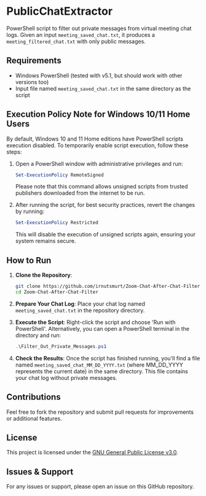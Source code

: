 # PublicChatExtractor

PowerShell script to filter out private messages from virtual meeting chat logs. Given an input `meeting_saved_chat.txt`, it produces a `meeting_filtered_chat.txt` with only public messages.

## Requirements

- Windows PowerShell (tested with v5.1, but should work with other versions too)
- Input file named `meeting_saved_chat.txt` in the same directory as the script

## Execution Policy Note for Windows 10/11 Home Users

By default, Windows 10 and 11 Home editions have PowerShell scripts execution disabled. To temporarily enable script execution, follow these steps:

1. Open a PowerShell window with administrative privileges and run:
    ```powershell
    Set-ExecutionPolicy RemoteSigned
    ```

    Please note that this command allows unsigned scripts from trusted publishers downloaded from the internet to be run.

2. After running the script, for best security practices, revert the changes by running:
    ```powershell
    Set-ExecutionPolicy Restricted
    ```

    This will disable the execution of unsigned scripts again, ensuring your system remains secure.
   
## How to Run

1. **Clone the Repository**:
    ```bash
    git clone https://github.com/irnutsmurt/Zoom-Chat-After-Chat-Filter.git
    cd Zoom-Chat-After-Chat-Filter
    ```

2. **Prepare Your Chat Log**: Place your chat log named `meeting_saved_chat.txt` in the repository directory.

3. **Execute the Script**: Right-click the script and choose 'Run with PowerShell'. Alternatively, you can open a PowerShell terminal in the directory and run:
    ```powershell
    .\Filter_Out_Private_Messages.ps1
    ```

4. **Check the Results**: Once the script has finished running, you'll find a file named `meeting_saved_chat_MM_DD_YYYY.txt` (where MM_DD_YYYY represents the current date) in the same directory. This file contains your chat log without private messages.

## Contributions

Feel free to fork the repository and submit pull requests for improvements or additional features.

## License

This project is licensed under the [GNU General Public License v3.0](LICENSE).

## Issues & Support

For any issues or support, please open an issue on this GitHub repository.

